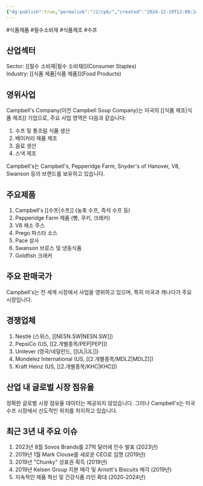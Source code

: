 ```yaml
---
{"dg-publish":true,"permalink":"/2/cpb/","created":"2024-12-19T12:00:24.607+09:00","updated":"2025-06-03T20:05:58.414+09:00"}
---
```


#식품제품 #필수소비재 #식품제조 #수프

## 산업섹터

Sector: [[필수 소비재\|필수 소비재]](Consumer Staples)  
Industry: [[식품 제품\|식품 제품]](Food Products)

## 영위사업

Campbell's Company(이전 Campbell Soup Company)는 미국의 [[식품 제조\|식품 제조]] 기업으로, 주요 사업 영역은 다음과 같습니다:

1. 수프 및 통조림 식품 생산
2. 베이커리 제품 제조
3. 음료 생산
4. 스낵 제조

Campbell's는 Campbell's, Pepperidge Farm, Snyder's of Hanover, V8, Swanson 등의 브랜드를 보유하고 있습니다.

## 주요제품

1. Campbell's [[수프\|수프]] (농축 수프, 즉석 수프 등)
2. Pepperidge Farm 제품 (빵, 쿠키, 크래커)
3. V8 채소 주스
4. Prego 파스타 소스
5. Pace 살사
6. Swanson 브로스 및 냉동식품
7. Goldfish 크래커

## 주요 판매국가

Campbell's는 전 세계 시장에서 사업을 영위하고 있으며, 특히 미국과 캐나다가 주요 시장입니다.

## 경쟁업체

1. Nestlé (스위스, [[NESN.SW\|NESN.SW]])
2. PepsiCo (US, [[2.개별종목/PEP\|PEP]])
3. Unilever (영국/네덜란드, [[UL\|UL]])
4. Mondelez International (US, [[2.개별종목/MDLZ\|MDLZ]])
5. Kraft Heinz (US, [[2.개별종목/KHC\|KHC]])

## 산업 내 글로벌 시장 점유율

정확한 글로벌 시장 점유율 데이터는 제공되지 않았습니다. 그러나 Campbell's는 미국 수프 시장에서 선도적인 위치를 차지하고 있습니다.

## 최근 3년 내 주요 이슈

1. 2023년 8월 Sovos Brands를 27억 달러에 인수 발표 (2023년)
2. 2019년 1월 Mark Clouse를 새로운 CEO로 임명 (2019년)
3. 2019년 "Chunky" 상표권 획득 (2019년)
4. 2019년 Kelsen Group 지분 매각 및 Arnott's Biscuits 매각 (2019년)
5. 지속적인 제품 혁신 및 건강식품 라인 확대 (2020-2024년)